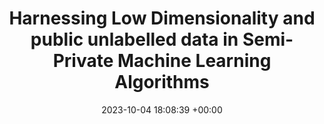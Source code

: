 ---
layout: post
title:  " Harnessing Low Dimensionality and public unlabelled data in Semi-Private Machine Learning Algorithms"
date:   2023-10-04 18:08:39 +00:00
important: new
categories: talk
venue: University of Michigan Data Science Seminar
---